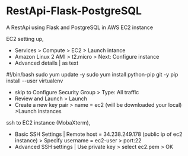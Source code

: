 # RestApi-Flask-PostgreSQL
A RestApi using Flask and PostgreSQL in AWS EC2 instance

EC2 setting up,
- Services > Compute > EC2 > Launch intance
- Amazon Linux 2 AMI > t2.micro > Next: Configure instance 
- Advanced details | as text 

#!/bin/bash 
sudo yum update -y
sudo yum install python-pip git -y
pip install --user virtualenv

- skip to Configure Security Group > Type: All traffic
- Review and Launch > Launch
- Create a new key pair > name = ec2 (will be downloaded your local) >Launch instances

ssh to EC2 instance (MobaXterm),
- Basic SSH Settings | Remote host = 34.238.249.178 (public ip of ec2 instance) > Specify username = ec2-user > port:22
- Advanced SSH settings | Use private key > select ec2.pem > OK



